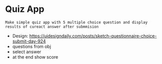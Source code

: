 # Quiz App

    Make simple quiz app with 5 multiple choice question and display results of cureact answer after submmision

-   Design: https://uidesigndaily.com/posts/sketch-questionnaire-choice-submit-day-924
-   questions from obj
-   select answer
-   at the end show score
